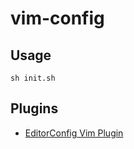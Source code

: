 # vim-config

## Usage

`sh init.sh`

## Plugins

- [EditorConfig Vim Plugin](https://github.com/editorconfig/editorconfig-vim#readme)
